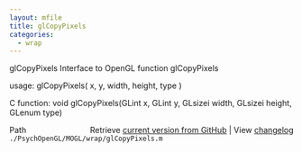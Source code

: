 ```yaml
---
layout: mfile
title: glCopyPixels
categories:
  - wrap
---
```


glCopyPixels  Interface to OpenGL function glCopyPixels

usage:  glCopyPixels\( x, y, width, height, type \)

C function:  void glCopyPixels\(GLint x, GLint y, GLsizei width, GLsizei height, GLenum type\)


<div class="code_header" style="text-align:right;">
  <span style="float:left;">Path&nbsp;&nbsp;</span> <span class="counter">Retrieve <a href=
  "https://raw.github.com/Psychtoolbox-3/Psychtoolbox-3/beta/./PsychOpenGL/MOGL/wrap/glCopyPixels.m">current version from GitHub</a> | View <a href=
  "https://github.com/Psychtoolbox-3/Psychtoolbox-3/commits/beta/./PsychOpenGL/MOGL/wrap/glCopyPixels.m">changelog</a></span>
</div>
<div class="code">
  <code>./PsychOpenGL/MOGL/wrap/glCopyPixels.m</code>
</div>
